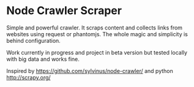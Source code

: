 # Node Crawler Scraper
Simple and powerful crawler. It scraps content and collects links from websites using request or phantomjs. The whole magic and simplicity is behind configuration. 

Work currently in progress and project in beta version but tested locally with big data and works fine.

Inspired by https://github.com/sylvinus/node-crawler/ and python http://scrapy.org/
